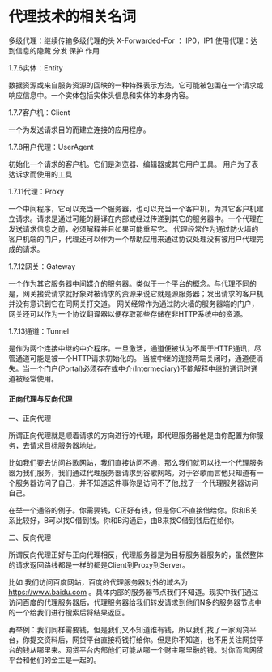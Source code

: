 # 代理技术的相关名词

多级代理：继续传输多级代理的头  X-Forwarded-For ： IP0，IP1
使用代理：达到信息的隐藏 分发 保护 作用


1.7.6实体：Entity

数据资源或来自服务资源的回映的一种特殊表示方法，它可能被包围在一个请求或响应信息中。一个实体包括实体头信息和实体的本身内容。

1.7.7客户机：Client

一个为发送请求目的而建立连接的应用程序。

1.7.8用户代理：UserAgent

初始化一个请求的客户机。它们是浏览器、编辑器或其它用户工具。  用户为了表达诉求而使用的工具

1.7.11代理：Proxy

一个中间程序，它可以充当一个服务器，也可以充当一个客户机，为其它客户机建立请求。请求是通过可能的翻译在内部或经过传递到其它的服务器中。一个代理在发送请求信息之前，必须解释并且如果可能重写它。
代理经常作为通过防火墙的客户机端的门户，代理还可以作为一个帮助应用来通过协议处理没有被用户代理完成的请求。

1.7.12网关：Gateway

一个作为其它服务器中间媒介的服务器。类似于一个平台的概念。与代理不同的是，网关接受请求就好象对被请求的资源来说它就是源服务器；发出请求的客户机并没有意识到它在同网关打交道。
网关经常作为通过防火墙的服务器端的门户，网关还可以作为一个协议翻译器以便存取那些存储在非HTTP系统中的资源。

1.7.13通道：Tunnel

是作为两个连接中继的中介程序。一旦激活，通道便被认为不属于HTTP通讯，尽管通道可能是被一个HTTP请求初始化的。
当被中继的连接两端关闭时，通道便消失。当一个门户(Portal)必须存在或中介(Intermediary)不能解释中继的通讯时通道被经常使用。


#### 正向代理与反向代理

一、正向代理

所谓正向代理就是顺着请求的方向进行的代理，即代理服务器他是由你配置为你服务，去请求目标服务器地址。

比如我们要去访问谷歌网站，我们直接访问不通，那么我们就可以找一个代理服务器为我们服务，我们通过代理服务器请求到谷歌网站。对于谷歌而言他只知道有一个服务器访问了自己，并不知道这件事你是访问不了他,找了一个代理服务器访问自己。

在举一个通俗的例子。你需要钱，C正好有钱，但是你C不直接借给你。你和B关系比较好，B可以找C借到钱。你和B沟通后，由B来找C借到钱后在给你。

二、反向代理

所谓反向代理正好与正向代理相反，代理服务器是为目标服务器服务的，虽然整体的请求返回路线都是一样的都是Client到Proxy到Server。

比如 我们访问百度网站，百度的代理服务器对外的域名为 https://www.baidu.com 。具体内部的服务器节点我们不知道。现实中我们通过访问百度的代理服务器后，代理服务器给我们转发请求到他们N多的服务器节点中的一个给我们进行搜索后将结果返回。

再举例：我们同样需要钱，但是我们又不知道谁有钱，所以我们找了一家网贷平台，你提交资料后，网贷平台直接将钱打给你。但是你不知道，也不用关注网贷平台的钱从哪里来。网贷平台内部他们可能从哪一个财主哪里融的钱。对你而言网贷平台和他们的金主是一起的。
